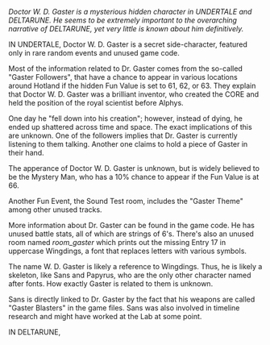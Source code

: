 *Doctor W. D. Gaster is a mysterious hidden character in UNDERTALE and DELTARUNE. 
He seems to be extremely important to the overarching narrative of DELTARUNE, yet very little is known about him definitively.* 

IN UNDERTALE, Doctor W. D. Gaster is a secret side-character, featured only in rare random events and unused game code.

Most of the information related to Dr. Gaster comes from the so-called "<a onclick="loadFile('Gaster Followers.md')">Gaster Followers</a>", that have a chance to appear in various locations around Hotland if the hidden <a onclick="loadFile('Fun Events.md')">Fun Value</a> is set to 61, 62, or 63. They explain that Doctor W. D. Gaster was a brilliant inventor, who created the <a onclick="loadFile('CORE.md')">CORE</a> and held the position of the royal scientist before <a onclick="loadFile('Alphys.md')">Alphys</a>. 

One day he "fell down into his creation"; however, instead of dying, he ended up shattered across time and space. The exact implications of this are unknown. One of the followers implies that Dr. Gaster is currently listening to them talking. Another one claims to hold a piece of Gaster in their hand.

The apperance of Doctor W. D. Gaster is unknown, but is widely believed to be the <a onclick="loadFile('Mystery Man.md')">Mystery Man</a>, who has a 10% chance to appear if the <a onclick="loadFile('Fun Events.md')">Fun Value</a> is at 66.

Another Fun Event, the <a onclick="loadFile('Sound Test.md')">Sound Test</a> room, includes the "Gaster Theme" among other unused tracks.

More information about Dr. Gaster can be found in the game code. 
He has unused battle stats, all of which are strings of 6's.
There's also an unused room named *room_gaster* which prints out the missing <a onclick="loadFile('Entry 17.md')">Entry 17</a> in uppercase Wingdings, a font that replaces letters with various symbols.

The name W. D. Gaster is likely a reference to Wingdings. Thus, he is likely a skeleton, like <a onclick="loadFile('Sans.md')">Sans</a> and <a onclick="loadFile('Papyrus.md')">Papyrus</a>, who are the only other character named after fonts. How exactly Gaster is related to them is unknown.

Sans is directly linked to Dr. Gaster by the fact that his weapons are called "Gaster Blasters" in the game files. Sans was also involved in timeline research and might have worked at <a onclick="loadFile('Hotland Lab.md')">the Lab</a> at some point.

IN DELTARUNE, 